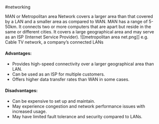 #networking 

MAN or Metropolitan area Network covers a larger area than that covered by a LAN and a smaller area as compared to WAN. MAN has a range of 5-50km. It connects two or more computers that are apart but reside in the same or different cities. It covers a large geographical area and may serve as an ISP (Internet Service Provider).
![[metropolitan area net.png]]
e.g. Cable TV network, a company’s connected LANs

#### **Advantages:**

- Provides high-speed connectivity over a larger geographical area than LAN.
- Can be used as an ISP for multiple customers.
- Offers higher data transfer rates than WAN in some cases.

#### Disadvantages:

- Can be expensive to set up and maintain.
- May experience congestion and network performance issues with increased usage.
- May have limited fault tolerance and security compared to LANs.


